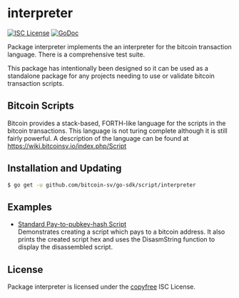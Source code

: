 # interpreter

[![ISC License](http://img.shields.io/badge/license-ISC-blue.svg)](http://copyfree.org)
[![GoDoc](https://pkg.go.dev/badge/github.com/bitcoin-sv/go-sdk/script/interpreter?utm_source=godoc)](http://godoc.org/github.com/bitcoin-sv/go-sdk/script/interpreter)

Package interpreter implements the an interpreter for the bitcoin transaction language. There is
a comprehensive test suite.

This package has intentionally been designed so it can be used as a standalone
package for any projects needing to use or validate bitcoin transaction scripts.

## Bitcoin Scripts

Bitcoin provides a stack-based, FORTH-like language for the scripts in
the bitcoin transactions. This language is not turing complete
although it is still fairly powerful. A description of the language
can be found at https://wiki.bitcoinsv.io/index.php/Script

## Installation and Updating

```bash
$ go get -u github.com/bitcoin-sv/go-sdk/script/interpreter
```

## Examples

- [Standard Pay-to-pubkey-hash Script](http://github.com/bitcoin-sv/go-sdk/script/interpreter#example-PayToAddrScript)  
  Demonstrates creating a script which pays to a bitcoin address. It also
  prints the created script hex and uses the DisasmString function to display
  the disassembled script.

## License

Package interpreter is licensed under the [copyfree](http://copyfree.org) ISC
License.
